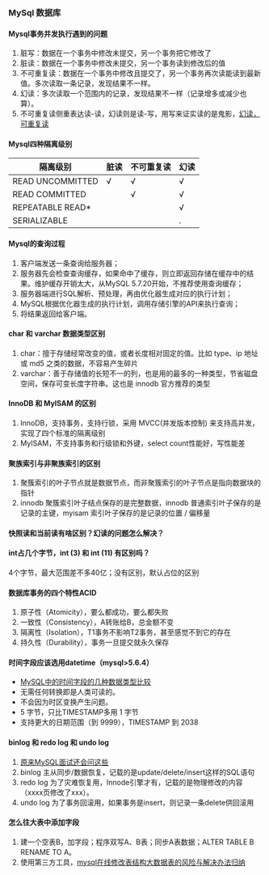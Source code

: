 ### MySql 数据库

#### Mysql事务并发执行遇到的问题
1. 脏写：数据在一个事务中修改未提交，另一个事务把它修改了
1. 脏读：数据在一个事务中修改未提交，另一个事务读到修改后的值
1. 不可重复读：数据在一个事务中修改且提交了，另一个事务再次读能读到最新值。多次读取一条记录，发现结果不一样。
1. 幻读：多次读取一个范围内的记录，发现结果不一样（记录增多或减少也算）。
1. 不可重复读侧重表达读-读，幻读则是读-写，用写来证实读的是鬼影，[幻读，可重复读](https://www.zhihu.com/question/47007926/answer/222348887)

#### Mysql四种隔离级别

|隔离级别	       |脏读	|不可重复读	|幻读|
|  ----  | ----  |  ----  | ----  |
|READ UNCOMMITTED|√  |√ | √ |
|READ COMMITTED  |	 |√ | √ |
|REPEATABLE READ*|	 |  | √ |
|SERIALIZABLE    |	 |  | . |

#### Mysql的查询过程
1. 客户端发送一条查询给服务器； 
1. 服务器先会检查查询缓存，如果命中了缓存，则立即返回存储在缓存中的结果。维护缓存开销太大，从MySQL 5.7.20开始，不推荐使用查询缓存； 
1. 服务器端进行SQL解析、预处理，再由优化器生成对应的执行计划； 
1. MySQL根据优化器生成的执行计划，调用存储引擎的API来执行查询； 
1. 将结果返回给客户端。 

#### char 和 varchar 数据类型区别
1. char：擅于存储经常改变的值，或者长度相对固定的值。比如 type、ip 地址或 md5 之类的数据，不容易产生碎片
1. varchar：善于存储值的长短不一的列，也是用的最多的一种类型，节省磁盘空间，保存可变长度字符串。这也是 innodb 官方推荐的类型

#### InnoDB 和 MyISAM 的区别
1. InnoDB，支持事务，支持行锁，采用 MVCC(并发版本控制) 来支持高并发，实现了四个标准的隔离级别
1. MyISAM，不支持事务和行级锁和外键，select count性能好，写性能差

#### 聚族索引与非聚族索引的区别
1. 聚簇索引的叶子节点就是数据节点，而非聚簇索引的叶子节点是指向数据块的指针
1. innodb 聚簇索引叶子结点保存的是完整数据，innodb 普通索引叶子保存的是记录的主键，myisam 索引叶子保存的是记录的位置 / 偏移量

#### 快照读和当前读有啥区别？幻读的问题怎么解决？

#### int占几个字节，int (3) 和 int (11) 有区别吗？
4个字节，最大范围差不多40亿；没有区别，默认占位的区别

#### 数据库事务的四个特性ACID
1. 原子性（Atomicity），要么都成功，要么都失败
1. 一致性（Consistency），A转账给B，总金额不变
1. 隔离性（Isolation），T1事务不影响T2事务，甚至感觉不到它的存在
1. 持久性（Durability），事务一旦提交就永久保存

#### 时间字段应该选用datetime（mysql>5.6.4）
* [MySQL中的时间字段的几种数据类型比较](https://zhuanlan.zhihu.com/p/75420176)
* 无需任何转换即是人类可读的。
* 不会因为时区变换产生问题。
* 5 字节，只比TIMESTAMP多用 1 字节
* 支持更大的日期范围（到 9999），TIMESTAMP 到 2038

#### binlog 和 redo log 和 undo log
1. [原来MySQL面试还会问这些](https://mp.weixin.qq.com/s/Lx4TNPLQzYaknR7D3gmOmQ)
1. binlog 主从同步/数据恢复，记载的是update/delete/insert这样的SQL语句
1. redo log 为了灾难恢复用，Innode引擎才有，记载的是物理修改的内容（xxxx页修改了xxx）。
1. undo log 为了事务回滚用，如果事务是insert，则记录一条delete供回滚用

#### 怎么往大表中添加字段
1. 建一个空表B，加字段；程序双写A、B表；同步A表数据；ALTER TABLE B RENAME TO A。
1. 使用第三方工具，[mysql在线修改表结构大数据表的风险与解决办法归纳](https://www.cnblogs.com/wangtao_20/p/3504395.html)



